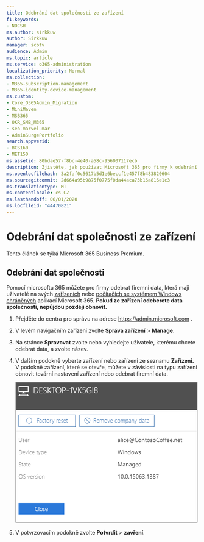 ```yaml
---
title: Odebrání dat společnosti ze zařízení
f1.keywords:
- NOCSH
ms.author: sirkkuw
author: Sirkkuw
manager: scotv
audience: Admin
ms.topic: article
ms.service: o365-administration
localization_priority: Normal
ms.collection:
- M365-subscription-management
- M365-identity-device-management
ms.custom:
- Core_O365Admin_Migration
- MiniMaven
- MSB365
- OKR_SMB_M365
- seo-marvel-mar
- AdminSurgePortfolio
search.appverid:
- BCS160
- MET150
ms.assetid: 80bdae57-f8bc-4e40-a58c-956007117ecb
description: Zjistěte, jak používat Microsoft 365 pro firmy k odebrání firemních dat, která mají uživatelé na svých zařízeních nebo počítačích s Windows.
ms.openlocfilehash: 3a2faf0c5617b5d1e6beccf1e457f8b483820604
ms.sourcegitcommit: 2d664a95b9875f0775f0da44aca73b16a816e1c3
ms.translationtype: MT
ms.contentlocale: cs-CZ
ms.lasthandoff: 06/01/2020
ms.locfileid: "44470821"
---
```

# <a name="remove-company-data-from-devices"></a>Odebrání dat společnosti ze zařízení

Tento článek se týká Microsoft 365 Business Premium.

## <a name="remove-company-data"></a>Odebrání dat společnosti

Pomocí microsoftu 365 můžete pro firmy odebrat firemní data, která mají uživatelé na svých [zařízeních](app-protection-settings-for-android-and-ios.md) nebo [počítačích se systémem Windows chráněných](protection-settings-for-windows-10-devices.md) aplikací Microsoft 365. **Pokud ze zařízení odeberete data společnosti, nepůjdou později obnovit.** 
  
1. Přejděte do centra pro správu na adrese <a href="https://go.microsoft.com/fwlink/p/?linkid=837890" target="_blank">https://admin.microsoft.com</a> .
    
2. V levém navigačním zařízení zvolte **Správa zařízení** \> **Manage**.  
  
3. Na stránce **Spravovat** zvolte nebo vyhledejte uživatele, kterému chcete odebrat data, a zvolte název. 
    
4. V dalším podokně vyberte zařízení nebo zařízení ze seznamu **Zařízení.** V podokně zařízení, které se otevře, můžete v závislosti na typu zařízení obnovit tovární nastavení zařízení nebo odebrat firemní data. 
    
    ![V podokně odebrat data společnosti vyberte zařízení, ze kterého chcete data odebrat.](../media/resetorremove.png)
  
5. V potvrzovacím podokně zvolte **Potvrdit** \> **zavření**.
    


